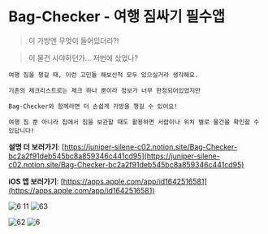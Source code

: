 # Bag-Checker - 여행 짐싸기 필수앱
> 이 가방엔 무엇이 들어있더라?!

> 이 물건 사야하던가... 저번에 샀었나?

```
여행 짐을 챙길 때, 이런 고민들 해보신적 모두 있으실거라 생각해요.

기존의 체크리스트로는 체크 하나 뿐이라 정보가 너무 한정되어있었지만

Bag-Checker와 함께라면 더 손쉽게 가방을 챙길 수 있어요!

여행 짐 뿐 아니라 집에서 짐을 보관할 때도 활용하면 서랍이나 위치 별로 물건을 확인할 수 있답니다!
```

**설명 더 보러가기**: [https://juniper-silene-c02.notion.site/Bag-Checker-bc2a2f91deb545bc8a859346c441cd95](https://juniper-silene-c02.notion.site/Bag-Checker-bc2a2f91deb545bc8a859346c441cd95)

**iOS 앱 보러가기**: [https://apps.apple.com/app/id1642516581](https://apps.apple.com/app/id1642516581)

![6 11](https://user-images.githubusercontent.com/76080066/217448965-67ea2e13-a4e7-467a-9c20-a3738a3d74bf.png)
![63](https://user-images.githubusercontent.com/76080066/217449164-abf5d4bd-93bd-43f4-9739-7be6f86639f2.png)

![62](https://user-images.githubusercontent.com/76080066/217449172-6bec5a88-3511-420b-87aa-e6304bdadcbd.png)
![6](https://user-images.githubusercontent.com/76080066/217449142-f2999eb9-1271-4450-a47a-fe0c99455d74.png)
